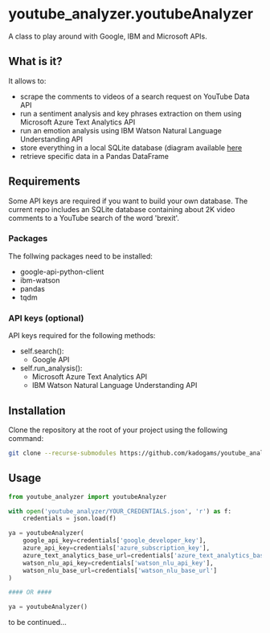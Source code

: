 # youtube_analyzer.youtubeAnalyzer

A class to play around with Google, IBM and Microsoft APIs.

## What is it?

It allows to:
- scrape the comments to videos of a search request on YouTube Data API
- run a sentiment analysis and key phrases extraction on them using Microsoft Azure Text Analytics API
- run an emotion analysis using IBM Watson Natural Language Understanding API
- store everything in a local SQLite database (diagram available [here](https://github.com/kadogams/youtube_analyzer/blob/master/data/sqlite_schema/database_diagram.png)
- retrieve specific data in a Pandas DataFrame

## Requirements

Some API keys are required if you want to build your own database.
The current repo includes an SQLite database containing about 2K video comments to a YouTube search of the word 'brexit'.


### Packages

The follwing packages need to be installed:
- google-api-python-client
- ibm-watson
- pandas
- tqdm

### API keys (optional)

API keys required for the following methods:
- self.search():
  - Google API
- self.run_analysis():
  - Microsoft Azure Text Analytics API
  - IBM Watson Natural Language Understanding API

## Installation

Clone the repository at the root of your project using the following command:

```bash
git clone --recurse-submodules https://github.com/kadogams/youtube_analyzer.git
```
## Usage

```python
from youtube_analyzer import youtubeAnalyzer

with open('youtube_analyzer/YOUR_CREDENTIALS.json', 'r') as f:
    credentials = json.load(f)

ya = youtubeAnalyzer(
    google_api_key=credentials['google_developer_key'],
    azure_api_key=credentials['azure_subscription_key'],
    azure_text_analytics_base_url=credentials['azure_text_analytics_base_url'],
    watson_nlu_api_key=credentials['watson_nlu_api_key'],
    watson_nlu_base_url=credentials['watson_nlu_base_url']
)

#### OR ####

ya = youtubeAnalyzer()
```

to be continued...
